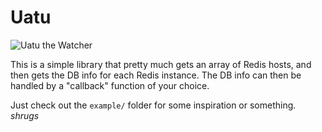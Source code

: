 # Uatu

![Uatu the Watcher](https://c1.staticflickr.com/1/137/334676849_47b1bd270f_b.jpg)

This is a simple library that pretty much gets an array of Redis hosts, and then gets the DB info for each Redis instance. The DB info can then be handled by a "callback" function of your choice.

Just check out the `example/` folder for some inspiration or something. *shrugs*
